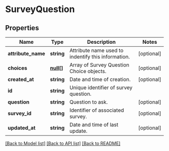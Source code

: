 # SurveyQuestion

## Properties
Name | Type | Description | Notes
------------ | ------------- | ------------- | -------------
**attribute_name** | **string** | Attribute name used to indentify this information. | [optional] 
**choices** | [**null[]**](.md) | Array of Survey Question Choice objects. | [optional] 
**created_at** | **string** | Date and time of creation. | [optional] 
**id** | **string** | Unique identifier of survey question. | 
**question** | **string** | Question to ask. | [optional] 
**survey_id** | **string** | Identifier of associated survey. | [optional] 
**updated_at** | **string** | Date and time of last update. | [optional] 

[[Back to Model list]](../README.md#documentation-for-models) [[Back to API list]](../README.md#documentation-for-api-endpoints) [[Back to README]](../README.md)


